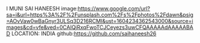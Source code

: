 I MUNI SAI HANEESH
image:https://www.google.com/url?sa=i&url=https%3A%2F%2Funsplash.com%2Fs%2Fphotos%2Fdawn&psig=AOvVaw0wBaGnyr3ULSq3D216RCMI&ust=1604234362543000&source=images&cd=vfe&ved=0CAIQjRxqFwoTCJCeyezs3uwCFQAAAAAdAAAAABAD
LOCATION: INDIA
github:https://github.com/saihaneesh26
